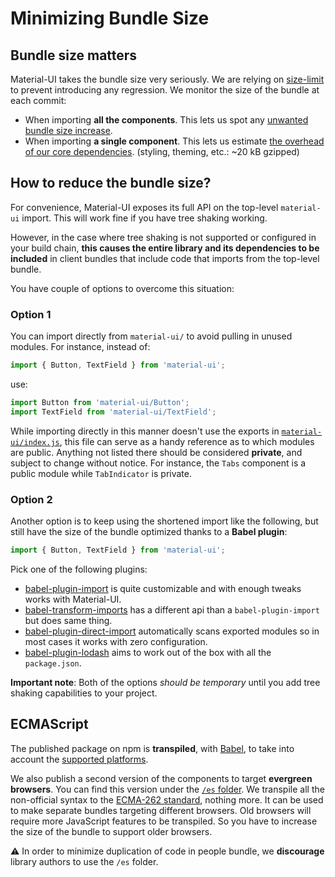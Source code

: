 # Minimizing Bundle Size

## Bundle size matters

Material-UI takes the bundle size very seriously.
We are relying on [size-limit](https://github.com/ai/size-limit) to prevent introducing any regression.
We monitor the size of the bundle at each commit:
- When importing **all the components**. This lets us spot any [unwanted bundle size increase](https://github.com/mui-org/material-ui/tree/v1-beta/.size-limit#L4).
- When importing **a single component**. This lets us estimate [the overhead of our core dependencies](https://github.com/mui-org/material-ui/tree/v1-beta/.size-limit#L8). (styling, theming, etc.: ~20 kB gzipped)

## How to reduce the bundle size?

For convenience, Material-UI exposes its full API on the top-level `material-ui` import.
This will work fine if you have tree shaking working.

However, in the case where tree shaking is not supported or configured in your build chain, **this causes the entire library and its dependencies to be included** in client bundles that include code that imports from the top-level bundle.

You have couple of options to overcome this situation:

### Option 1

You can import directly from `material-ui/` to avoid pulling in unused modules. For instance, instead of:

```js
import { Button, TextField } from 'material-ui';
```

use:

```js
import Button from 'material-ui/Button';
import TextField from 'material-ui/TextField';
```

While importing directly in this manner doesn't use the exports in [`material-ui/index.js`](https://github.com/mui-org/material-ui/blob/v1-beta/packages/material-ui/src/index.js), this file can serve as a handy reference as to which modules are public.
Anything not listed there should be considered **private**, and subject to change without notice.
For instance, the `Tabs` component is a public module while `TabIndicator` is private.

### Option 2

Another option is to keep using the shortened import like the following, but still have the size of the bundle optimized thanks to a **Babel plugin**:

```js
import { Button, TextField } from 'material-ui';
```

Pick one of the following plugins:

- [babel-plugin-import](https://github.com/ant-design/babel-plugin-import) is quite customizable and with enough tweaks works with Material-UI.
- [babel-transform-imports](https://bitbucket.org/amctheatres/babel-transform-imports) has a different api than a `babel-plugin-import` but does same thing.
- [babel-plugin-direct-import](https://github.com/umidbekkarimov/babel-plugin-direct-import) automatically scans exported modules so in most cases it works with zero configuration.
- [babel-plugin-lodash](https://github.com/lodash/babel-plugin-lodash) aims to work out of the box with all the `package.json`.

**Important note**: Both of the options *should be temporary* until you add tree shaking capabilities to your project.

## ECMAScript

The published package on npm is **transpiled**, with [Babel](https://github.com/babel/babel), to take into account the [supported platforms](/getting-started/supported-platforms).

We also publish a second version of the components to target **evergreen browsers**.
You can find this version under the [`/es` folder](https://unpkg.com/material-ui@next/es/).
We transpile all the non-official syntax to the [ECMA-262 standard](https://www.ecma-international.org/publications/standards/Ecma-262.htm), nothing more.
It can be used to make separate bundles targeting different browsers.
Old browsers will require more JavaScript features to be transpiled.
So you have to increase the size of the bundle to support older browsers.

⚠️ In order to minimize duplication of code in people bundle, we **discourage** library authors to use the `/es` folder.
